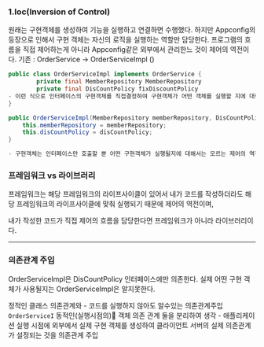 
### 1.Ioc(Inversion of Control)

원래는 구현객체를 생성하여 기능을 실행하고 연결하면 수행했다. 
하지만 Appconfig의 등장으로 인해서 구현 객체는 자신의 로직을 실행하는 역할만 담당한다.
프로그램의 흐름을 직접 제어하는게 아니라 Appconfig같은 외부에서 관리한느 것이 제어의 역전이다.
기존 : OrderService -> OrderServiceImpl  ()

```java
public class OrderServiceImpl implements OrderService {
		private final MemberRepository MemberRepository
		private final DisCountPolicy fixDiscountPolicy
- 이런 식으로 인터페이스의 구현객체를 직접결정하여 구현객체가 어떤 객체를 실행할 지에 대한 인식을 하였지만
}
```

```java
public OrderServiceImpl(MemberRepository memberRepository, DisCountPolicy disCountPolicy) {  
    this.memberRepository = memberRepository;  
    this.disCountPolicy = disCountPolicy;  
}

- 구현객체는 인터페이스만 호출할 뿐 어떤 구현객체가 실행될지에 대해서는 모르는 제어의 역전
```


### 프레임워크 vs 라이브러리

프레임워크는 해당 프레임워크의 라이프사이클이 있어서 내가 코드를 작성하더라도 해당 프레임워크의 라이프사이클에 맞춰 실행되기 때문에 제어의 역전이며,

내가 작성한 코드가 직접 제어의 흐름을 담당한다면 프레임워크가 아니라 라이브러리이다.

---

### 의존관계 주입

OrderServiceImpl은 DisCountPolicy 인터페이스에만 의존한다. 실제 어떤 구현 객체가 사용될지는 OrderServiceImpl은 알지못한다.

정적인 클래스 의존관계와 - 코드를 실행하지 않아도 알수있는 의존관계주입
`OrderServiceI`
동적인(실행시점의) 객체 의존 관계 둘을 분리하여 생각 -  애플리케이션 실행 시점에 외부에서 실제 구현 객체를 생성하여 클라이언트 서버의 실제 의존관계가 설정되는 것을 의존관계 주입




